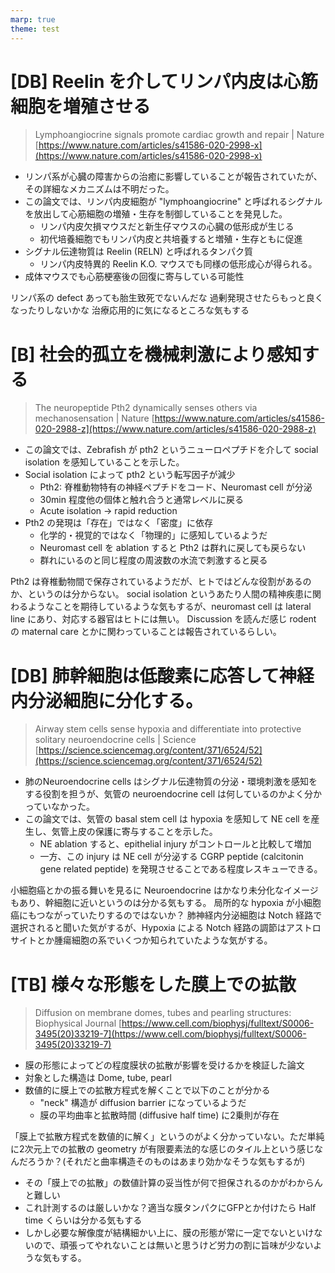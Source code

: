 ```yaml
---
marp: true
theme: test
---
```

<!--
headingDivider: 1
backgroundColor: white
header: 2021年1月第1週
footer: 

paginate: true
color:
class:
-->

# [DB] Reelin を介してリンパ内皮は心筋細胞を増殖させる
> Lymphoangiocrine signals promote cardiac growth and repair | Nature
[https://www.nature.com/articles/s41586-020-2998-x](https://www.nature.com/articles/s41586-020-2998-x)

- リンパ系が心臓の障害からの治癒に影響していることが報告されていたが、その詳細なメカニズムは不明だった。
- この論文では、リンパ内皮細胞が "lymphoangiocrine" と呼ばれるシグナルを放出して心筋細胞の増殖・生存を制御していることを発見した。
  - リンパ内皮欠損マウスだと新生仔マウスの心臓の低形成が生じる
  - 初代培養細胞でもリンパ内皮と共培養すると増殖・生存ともに促進
- シグナル伝達物質は Reelin (RELN) と呼ばれるタンパク質
  - リンパ内皮特異的 Reelin K.O. マウスでも同様の低形成心が得られる。
- 成体マウスでも心筋梗塞後の回復に寄与している可能性

リンパ系の defect あっても胎生致死でないんだな
過剰発現させたらもっと良くなったりしないかな 治療応用的に気になるところな気もする

# [B] 社会的孤立を機械刺激により感知する
> The neuropeptide Pth2 dynamically senses others via mechanosensation | Nature
[https://www.nature.com/articles/s41586-020-2988-z](https://www.nature.com/articles/s41586-020-2988-z)
- この論文では、Zebrafish が pth2 というニューロペプチドを介して social isolation を感知していることを示した。
- Social isolation によって pth2 という転写因子が減少
    - Pth2: 脊椎動物特有の神経ペプチドをコード、Neuromast cell が分泌
    - 30min 程度他の個体と触れ合うと通常レベルに戻る
    - Acute isolation → rapid reduction
- Pth2 の発現は「存在」ではなく「密度」に依存
    - 化学的・視覚的ではなく「物理的」に感知しているようだ
    - Neuromast cell を ablation すると Pth2 は群れに戻しても戻らない
    - 群れにいるのと同じ程度の周波数の水流で刺激すると戻る

Pth2 は脊椎動物間で保存されているようだが、ヒトではどんな役割があるのか、というのは分からない。
social isolation というあたり人間の精神疾患に関わるようなことを期待しているような気もするが、neuromast cell は lateral line にあり、対応する器官はヒトには無い。
Discussion を読んだ感じ rodent の maternal care とかに関わっていることは報告されているらしい。

# [DB] 肺幹細胞は低酸素に応答して神経内分泌細胞に分化する。
> Airway stem cells sense hypoxia and differentiate into protective solitary neuroendocrine cells | Science
[https://science.sciencemag.org/content/371/6524/52](https://science.sciencemag.org/content/371/6524/52)

- 肺のNeuroendocrine cells はシグナル伝達物質の分泌・環境刺激を感知をする役割を担うが、気管の neuroendocrine cell は何しているのかよく分かっていなかった。
- この論文では、気管の basal stem cell は hypoxia を感知して NE cell を産生し、気管上皮の保護に寄与することを示した。
  - NE ablation すると、epithelial injury がコントロールと比較して増加
  - 一方、この injury は NE cell が分泌する CGRP peptide (calcitonin gene related peptide) を発現させることである程度レスキューできる。

小細胞癌とかの振る舞いを見るに Neuroendocrine はかなり未分化なイメージもあり、幹細胞に近いというのは分かる気もする。
局所的な hypoxia が小細胞癌にもつながっていたりするのではないか？
肺神経内分泌細胞は Notch 経路で選択されると聞いた気がするが、Hypoxia による Notch 経路の調節はアストロサイトとか腫瘍細胞の系でいくつか知られていたような気がする。

# [TB] 様々な形態をした膜上での拡散
> Diffusion on membrane domes, tubes and pearling structures: Biophysical Journal
[https://www.cell.com/biophysj/fulltext/S0006-3495(20)33219-7](https://www.cell.com/biophysj/fulltext/S0006-3495(20)33219-7)

- 膜の形態によってどの程度膜状の拡散が影響を受けるかを検証した論文
- 対象とした構造は Dome, tube, pearl
- 数値的に膜上での拡散方程式を解くことで以下のことが分かる
  - "neck" 構造が diffusion barrier になっているようだ
  - 膜の平均曲率と拡散時間 (diffusive half time) に2乗則が存在


「膜上で拡散方程式を数値的に解く」というのがよく分かっていない。ただ単純に2次元上での拡散の geometry が有限要素法的な感じのタイル上という感じなんだろうか？(それだと曲率構造そのものはあまり効かなそうな気もするが)
- その「膜上での拡散」の数値計算の妥当性が何で担保されるのかがわからんと難しい
- これ計測するのは厳しいかな？適当な膜タンパクにGFPとか付けたら Half time くらいは分かる気もする
- しかし必要な解像度が結構細かい上に、膜の形態が常に一定でないといけないので、頑張ってやれないことは無いと思うけど労力の割に旨味が少ないような気もする。